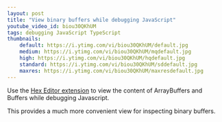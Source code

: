 ```yaml
---
layout: post
title: "View binary buffers while debugging JavaScript"
youtube_video_id: biou30QKhUM
tags: debugging JavaScript TypeScript
thumbnails:
    default: https://i.ytimg.com/vi/biou30QKhUM/default.jpg
    medium: https://i.ytimg.com/vi/biou30QKhUM/mqdefault.jpg
    high: https://i.ytimg.com/vi/biou30QKhUM/hqdefault.jpg
    standard: https://i.ytimg.com/vi/biou30QKhUM/sddefault.jpg
    maxres: https://i.ytimg.com/vi/biou30QKhUM/maxresdefault.jpg
---
```


Use the [Hex Editor extension](https://marketplace.visualstudio.com/items?itemName=ms-vscode.hexeditor) to view the content of ArrayBuffers and Buffers while debugging Javascript.

This provides a much more convenient view for inspecting binary buffers.